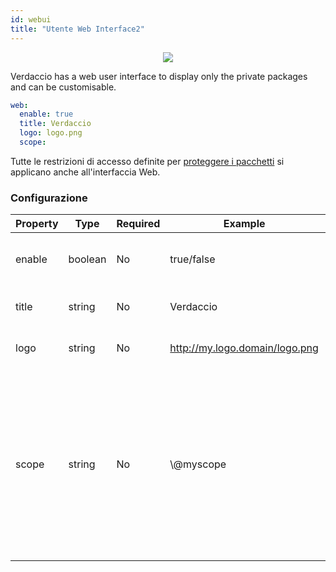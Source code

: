 ```yaml
---
id: webui
title: "Utente Web Interface2"
---
```



<p align="center"><img src="https://github.com/verdaccio/verdaccio/blob/master/assets/gif/verdaccio_big_30.gif?raw=true"></p>

Verdaccio has a web user interface to display only the private packages and can be customisable.

```yaml
web:
  enable: true
  title: Verdaccio
  logo: logo.png
  scope:
```

Tutte le restrizioni di accesso definite per [proteggere i pacchetti](protect-your-dependencies.md) si applicano anche all'interfaccia Web.

### Configurazione

| Property | Type    | Required | Example                        | Support | Description                                                                                                                                          |
| -------- | ------- | -------- | ------------------------------ | ------- | ---------------------------------------------------------------------------------------------------------------------------------------------------- |
| enable   | boolean | No       | true/false                     | all     | allow to display the web interface                                                                                                                   |
| title    | string  | No       | Verdaccio                      | all     | HTML head title description                                                                                                                          |
| logo     | string  | No       | http://my.logo.domain/logo.png | all     | a URI where logo is located                                                                                                                          |
| scope    | string  | No       | \\@myscope                   | all     | If you're using this registry for a specific module scope, specify that scope to set it in the webui instructions header (note: escape @ with \\@) |